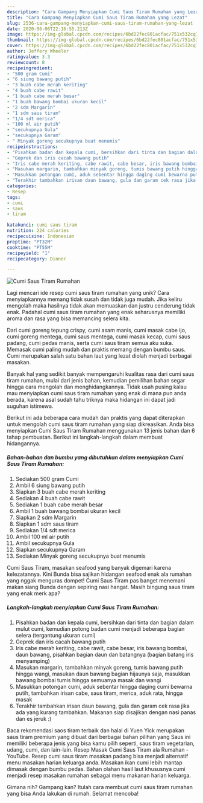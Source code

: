 ```yaml
---
description: "Cara Gampang Menyiapkan Cumi Saus Tiram Rumahan yang Lezat"
title: "Cara Gampang Menyiapkan Cumi Saus Tiram Rumahan yang Lezat"
slug: 2536-cara-gampang-menyiapkan-cumi-saus-tiram-rumahan-yang-lezat
date: 2020-06-06T22:16:55.213Z
image: https://img-global.cpcdn.com/recipes/6bd22fec801acfac/751x532cq70/cumi-saus-tiram-rumahan-foto-resep-utama.jpg
thumbnail: https://img-global.cpcdn.com/recipes/6bd22fec801acfac/751x532cq70/cumi-saus-tiram-rumahan-foto-resep-utama.jpg
cover: https://img-global.cpcdn.com/recipes/6bd22fec801acfac/751x532cq70/cumi-saus-tiram-rumahan-foto-resep-utama.jpg
author: Jeffery Wheeler
ratingvalue: 3.3
reviewcount: 8
recipeingredient:
- "500 gram Cumi"
- "6 siung bawang putih"
- "3 buah cabe merah keriting"
- "4 buah cabe rawit"
- "1 buah cabe merah besar"
- "1 buah bawang bombai ukuran kecil"
- "2 sdm Margarin"
- "1 sdm saus tiram"
- "1/4 sdt merica"
- "100 ml air putih"
- "secukupnya Gula"
- "secukupnya Garam"
- " Minyak goreng secukupnya buat menumis"
recipeinstructions:
- "Pisahkan badan dan kepala cumi, bersihkan dari tinta dan bagian dalam mulut cumi, kemudian potong badan cumi menjadi beberapa bagian selera (tergantung ukuran cumi)"
- "Geprek dan iris cacah bawang putih"
- "Iris cabe merah keriting, cabe rawit, cabe besar, iris bawang bombai, daun bawang, pisahkan bagian daun dan batangnya (bagian batang iris menyamping)"
- "Masukan margarin, tambahkan minyak goreng, tumis bawang putih hingga wangi, masukan daun bawang bagian hijaunya saja, masukkan bawang bombai tumis hingga semuanya masak dan wangi"
- "Masukkan potongan cumi, aduk sebentar hingga daging cumi bewarna putih, tambahkan irisan cabe, saus tiram, merica, aduk rata, hingga masak"
- "Terakhir tambahkan irisan daun bawang, gula dan garam cek rasa jika ada yang kurang tambahkan. Makanan siap disajikan dengan nasi panas dan es jeruk :)"
categories:
- Resep
tags:
- cumi
- saus
- tiram

katakunci: cumi saus tiram 
nutrition: 224 calories
recipecuisine: Indonesian
preptime: "PT32M"
cooktime: "PT55M"
recipeyield: "1"
recipecategory: Dinner

---
```



![Cumi Saus Tiram Rumahan](https://img-global.cpcdn.com/recipes/6bd22fec801acfac/751x532cq70/cumi-saus-tiram-rumahan-foto-resep-utama.jpg)

Lagi mencari ide resep cumi saus tiram rumahan yang unik? Cara menyiapkannya memang tidak susah dan tidak juga mudah. Jika keliru mengolah maka hasilnya tidak akan memuaskan dan justru cenderung tidak enak. Padahal cumi saus tiram rumahan yang enak seharusnya memiliki aroma dan rasa yang bisa memancing selera kita.

Dari cumi goreng tepung crispy, cumi asam manis, cumi masak cabe ijo, cumi goreng mentega, cumi saus mentega, cumi masak kecap, cumi saus padang, cumi pedas manis, serta cumi saus tiram semua aku suka. Memasak cumi paling mudah dan praktis memang dengan bumbu saus. Cumi merupakan salah satu bahan laut yang lezat diolah menjadi berbagai masakan.

Banyak hal yang sedikit banyak mempengaruhi kualitas rasa dari cumi saus tiram rumahan, mulai dari jenis bahan, kemudian pemilihan bahan segar hingga cara mengolah dan menghidangkannya. Tidak usah pusing kalau mau menyiapkan cumi saus tiram rumahan yang enak di mana pun anda berada, karena asal sudah tahu triknya maka hidangan ini dapat jadi suguhan istimewa.


Berikut ini ada beberapa cara mudah dan praktis yang dapat diterapkan untuk mengolah cumi saus tiram rumahan yang siap dikreasikan. Anda bisa menyiapkan Cumi Saus Tiram Rumahan menggunakan 13 jenis bahan dan 6 tahap pembuatan. Berikut ini langkah-langkah dalam membuat hidangannya.

<!--inarticleads1-->

##### Bahan-bahan dan bumbu yang dibutuhkan dalam menyiapkan Cumi Saus Tiram Rumahan:

1. Sediakan 500 gram Cumi
1. Ambil 6 siung bawang putih
1. Siapkan 3 buah cabe merah keriting
1. Sediakan 4 buah cabe rawit
1. Sediakan 1 buah cabe merah besar
1. Ambil 1 buah bawang bombai ukuran kecil
1. Siapkan 2 sdm Margarin
1. Siapkan 1 sdm saus tiram
1. Sediakan 1/4 sdt merica
1. Ambil 100 ml air putih
1. Ambil secukupnya Gula
1. Siapkan secukupnya Garam
1. Sediakan  Minyak goreng secukupnya buat menumis


Cumi Saus Tiram, masakan seafood yang banyak digemari karena kelezatannya. Kini Bunda bisa sajikan hidangan seafood enak ala rumahan yang nggak menguras dompet! Cumi Saus Tiram pas banget menemani makan siang Bunda dengan sepiring nasi hangat. Masih bingung saus tiram yang enak merk apa? 

<!--inarticleads2-->

##### Langkah-langkah menyiapkan Cumi Saus Tiram Rumahan:

1. Pisahkan badan dan kepala cumi, bersihkan dari tinta dan bagian dalam mulut cumi, kemudian potong badan cumi menjadi beberapa bagian selera (tergantung ukuran cumi)
1. Geprek dan iris cacah bawang putih
1. Iris cabe merah keriting, cabe rawit, cabe besar, iris bawang bombai, daun bawang, pisahkan bagian daun dan batangnya (bagian batang iris menyamping)
1. Masukan margarin, tambahkan minyak goreng, tumis bawang putih hingga wangi, masukan daun bawang bagian hijaunya saja, masukkan bawang bombai tumis hingga semuanya masak dan wangi
1. Masukkan potongan cumi, aduk sebentar hingga daging cumi bewarna putih, tambahkan irisan cabe, saus tiram, merica, aduk rata, hingga masak
1. Terakhir tambahkan irisan daun bawang, gula dan garam cek rasa jika ada yang kurang tambahkan. Makanan siap disajikan dengan nasi panas dan es jeruk :)


Baca rekomendasi saos tiram terbaik dan halal di Yuen Yick merupakan saus tiram premium yang dibuat dari berbagai bahan pilihan yang Saus ini memiliki beberapa jenis yang bisa kamu pilih seperti, saus tiram vegetarian, udang, cumi, dan lain-lain. Resep Masak Cumi Saus Tiram ala Rumahan - YouTube. Resep cumi saus tiram masakan padang bisa menjadi alternatif menu masakan harian keluarga anda. Masakan ikan cumi lebih mantap dimasak dengan bumbu pedas. Bahan olahan hasil laut khususnya cumi menjadi resep masakan rumahan sebagai menu makanan harian keluarga. 

Gimana nih? Gampang kan? Itulah cara membuat cumi saus tiram rumahan yang bisa Anda lakukan di rumah. Selamat mencoba!
